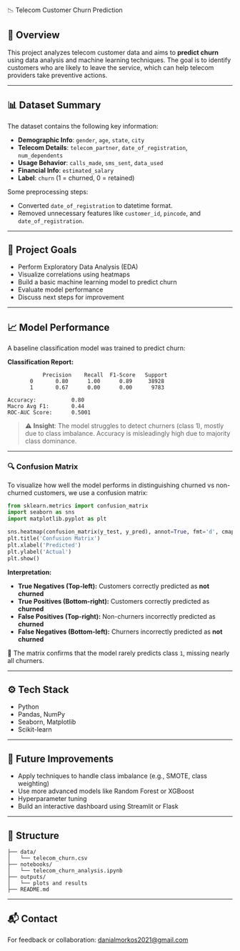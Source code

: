 📉 Telecom Customer Churn Prediction

## 📝 Overview
This project analyzes telecom customer data and aims to **predict churn** using data analysis and machine learning techniques. The goal is to identify customers who are likely to leave the service, which can help telecom providers take preventive actions.

---

## 📊 Dataset Summary

The dataset contains the following key information:

- **Demographic Info**: `gender`, `age`, `state`, `city`
- **Telecom Details**: `telecom_partner`, `date_of_registration`, `num_dependents`
- **Usage Behavior**: `calls_made`, `sms_sent`, `data_used`
- **Financial Info**: `estimated_salary`
- **Label**: `churn` (1 = churned, 0 = retained)

Some preprocessing steps:
- Converted `date_of_registration` to datetime format.
- Removed unnecessary features like `customer_id`, `pincode`, and `date_of_registration`.

---

## 📌 Project Goals

- Perform Exploratory Data Analysis (EDA)
- Visualize correlations using heatmaps
- Build a basic machine learning model to predict churn
- Evaluate model performance
- Discuss next steps for improvement

---

## 📈 Model Performance

A baseline classification model was trained to predict churn:

**Classification Report:**
```
           Precision    Recall  F1-Score   Support
       0       0.80      1.00      0.89     38928
       1       0.67      0.00      0.00      9783

Accuracy:           0.80  
Macro Avg F1:       0.44  
ROC-AUC Score:      0.5001
```

> ⚠️ **Insight**: The model struggles to detect churners (class 1), mostly due to class imbalance. Accuracy is misleadingly high due to majority class dominance.

---

### 🔍 Confusion Matrix

To visualize how well the model performs in distinguishing churned vs non-churned customers, we use a confusion matrix:

```python
from sklearn.metrics import confusion_matrix
import seaborn as sns
import matplotlib.pyplot as plt

sns.heatmap(confusion_matrix(y_test, y_pred), annot=True, fmt='d', cmap='Blues')
plt.title('Confusion Matrix')
plt.xlabel('Predicted')
plt.ylabel('Actual')
plt.show()
```

**Interpretation:**
- **True Negatives (Top-left):** Customers correctly predicted as **not churned**
- **True Positives (Bottom-right):** Customers correctly predicted as **churned**
- **False Positives (Top-right):** Non-churners incorrectly predicted as **churned**
- **False Negatives (Bottom-left):** Churners incorrectly predicted as **not churned**

📌 The matrix confirms that the model rarely predicts class `1`, missing nearly all churners.

---

## ⚙️ Tech Stack

- Python
- Pandas, NumPy
- Seaborn, Matplotlib
- Scikit-learn

---

## 🚀 Future Improvements

- Apply techniques to handle class imbalance (e.g., SMOTE, class weighting)
- Use more advanced models like Random Forest or XGBoost
- Hyperparameter tuning
- Build an interactive dashboard using Streamlit or Flask

---

## 📁 Structure

```
├── data/
│   └── telecom_churn.csv
├── notebooks/
│   └── telecom_churn_analysis.ipynb
├── outputs/
│   └── plots and results
├── README.md
```

---

## 📬 Contact

For feedback or collaboration: danialmorkos2021@gmail.com
